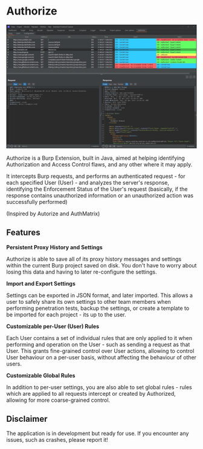 # Authorize

![](https://github.com/emanuelfc/Authorize/blob/main/static/screenshots/proxy-tab.jpg)

Authorize is a Burp Extension, built in Java, aimed at helping identifying Authorization and Access Control flaws, and any other where it may apply.

It intercepts Burp requests, and performs an authenticated request - for each specified User (User) - and analyzes the server's response, identifying the Enforcement Status of the User's request (basically, if the response contains unauthorized information or an unauthorized action was successfully performed)

(Inspired by Autorize and AuthMatrix)

## Features

**Persistent Proxy History and Settings**

Authorize is able to save all of its proxy history messages and settings within the current Burp project saved on disk. You don't have to worry about losing this data and having to later re-configure the settings.

**Import and Export Settings**

Settings can be exported in JSON format, and later imported. This allows a user to safely share its own settings to other team members when performing penetration tests, backup the settings, or create a template to be imported for each project - its up to the user.

**Customizable per-User (User) Rules**

Each User contains a set of individual rules that are only applied to it when performing and operation on the User - such as sending a request as that User. This grants fine-grained control over User actions, allowing to control User behaviour on a per-user basis, without affecting the behaviour of other users.

**Customizable Global Rules**

In addition to per-user settings, you are also able to set global rules - rules which are applied to all requests intercept or created by Authorized, allowing for more coarse-grained control.

## Disclaimer

The application is in development but ready for use. If you encounter any issues, such as crashes, please report it!
